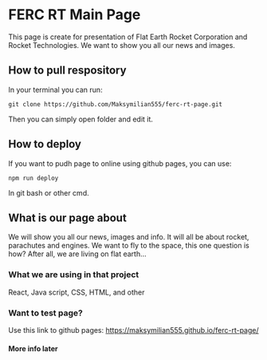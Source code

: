 # FERC RT Main Page

This page is create for presentation of Flat Earth Rocket Corporation and Rocket Technologies. We want to show you all our news and images.

## How to pull respository

In your terminal you can run:

`git clone https://github.com/Maksymilian555/ferc-rt-page.git`

Then you can simply open folder and edit it.

## How to deploy 

If you want to pudh page to online using github pages, you can use:

`npm run deploy` 

In git bash or other cmd.

## What is our page about

We will show you all our news, images and info. It will all be about rocket, parachutes and engines. We want to fly to the space, this one question is how? After all, we are living on flat earth...

### What we are using in that project

React, Java script, CSS, HTML, and other

### Want to test page? 

Use this link to github pages:  https://maksymilian555.github.io/ferc-rt-page/

#### More info later

